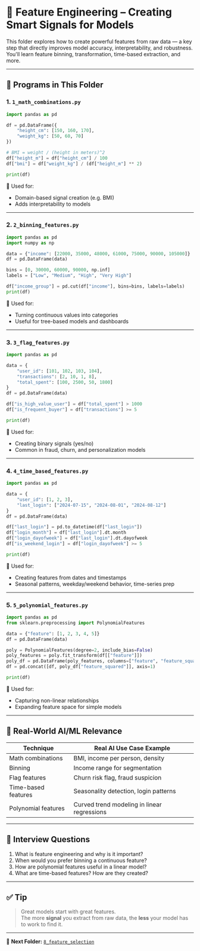# 🧠 Feature Engineering – Creating Smart Signals for Models

This folder explores how to create powerful features from raw data — a key step that directly improves model accuracy, interpretability, and robustness. You'll learn feature binning, transformation, time-based extraction, and more.

---

## 📌 Programs in This Folder

### 1. `1_math_combinations.py`
```python
import pandas as pd

df = pd.DataFrame({
    "height_cm": [150, 160, 170],
    "weight_kg": [50, 60, 70]
})

# BMI = weight / (height in meters)^2
df["height_m"] = df["height_cm"] / 100
df["bmi"] = df["weight_kg"] / (df["height_m"] ** 2)

print(df)
```

🎯 Used for:
- Domain-based signal creation (e.g. BMI)
- Adds interpretability to models

---

### 2. `2_binning_features.py`
```python
import pandas as pd
import numpy as np

data = {"income": [22000, 35000, 48000, 61000, 75000, 90000, 105000]}
df = pd.DataFrame(data)

bins = [0, 30000, 60000, 90000, np.inf]
labels = ["Low", "Medium", "High", "Very High"]

df["income_group"] = pd.cut(df["income"], bins=bins, labels=labels)
print(df)
```

🎯 Used for:
- Turning continuous values into categories
- Useful for tree-based models and dashboards

---

### 3. `3_flag_features.py`
```python
import pandas as pd

data = {
    "user_id": [101, 102, 103, 104],
    "transactions": [2, 10, 1, 8],
    "total_spent": [100, 2500, 50, 1800]
}
df = pd.DataFrame(data)

df["is_high_value_user"] = df["total_spent"] > 1000
df["is_frequent_buyer"] = df["transactions"] >= 5

print(df)
```

🎯 Used for:
- Creating binary signals (yes/no)
- Common in fraud, churn, and personalization models

---

### 4. `4_time_based_features.py`
```python
import pandas as pd

data = {
    "user_id": [1, 2, 3],
    "last_login": ["2024-07-15", "2024-08-01", "2024-08-12"]
}
df = pd.DataFrame(data)

df["last_login"] = pd.to_datetime(df["last_login"])
df["login_month"] = df["last_login"].dt.month
df["login_dayofweek"] = df["last_login"].dt.dayofweek
df["is_weekend_login"] = df["login_dayofweek"] >= 5

print(df)
```

🎯 Used for:
- Creating features from dates and timestamps
- Seasonal patterns, weekday/weekend behavior, time-series prep

---

### 5. `5_polynomial_features.py`
```python
import pandas as pd
from sklearn.preprocessing import PolynomialFeatures

data = {"feature": [1, 2, 3, 4, 5]}
df = pd.DataFrame(data)

poly = PolynomialFeatures(degree=2, include_bias=False)
poly_features = poly.fit_transform(df[["feature"]])
poly_df = pd.DataFrame(poly_features, columns=["feature", "feature_squared"])
df = pd.concat([df, poly_df["feature_squared"]], axis=1)

print(df)
```

🎯 Used for:
- Capturing non-linear relationships
- Expanding feature space for simple models

---

## 🧠 Real-World AI/ML Relevance

| Technique             | Real AI Use Case Example                             |
|-----------------------|------------------------------------------------------|
| Math combinations     | BMI, income per person, density                     |
| Binning               | Income range for segmentation                       |
| Flag features         | Churn risk flag, fraud suspicion                    |
| Time-based features   | Seasonality detection, login patterns               |
| Polynomial features   | Curved trend modeling in linear regressions         |

---

## 💬 Interview Questions

1. What is feature engineering and why is it important?
2. When would you prefer binning a continuous feature?
3. How are polynomial features useful in a linear model?
4. What are time-based features? How are they created?

---

## ✅ Tip

> Great models start with great features.  
> The more **signal** you extract from raw data, the **less** your model has to work to find it.

---

📁 **Next Folder:** [`8_feature_selection`](../8%20feature%20selection/)